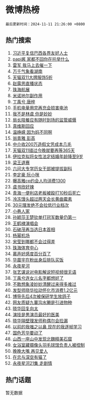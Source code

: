 # 微博热榜

`最后更新时间：2024-11-11 21:26:00 +0800`

## 热门搜索

1. [习近平复信巴西各界友好人士](https://m.weibo.cn/search?containerid=100103type%3D1%26t%3D10%26q%3D%23%E4%B9%A0%E8%BF%91%E5%B9%B3%E5%A4%8D%E4%BF%A1%E5%B7%B4%E8%A5%BF%E5%90%84%E7%95%8C%E5%8F%8B%E5%A5%BD%E4%BA%BA%E5%A3%AB%23&stream_entry_id=51&isnewpage=1&extparam=seat%3D1%26c_type%3D51%26dgr%3D0%26cate%3D10103%26stream_entry_id%3D51%26pos%3D0%26filter_type%3Drealtimehot%26q%3D%2523%25E4%25B9%25A0%25E8%25BF%2591%25E5%25B9%25B3%25E5%25A4%258D%25E4%25BF%25A1%25E5%25B7%25B4%25E8%25A5%25BF%25E5%2590%2584%25E7%2595%258C%25E5%258F%258B%25E5%25A5%25BD%25E4%25BA%25BA%25E5%25A3%25AB%2523%26display_time%3D1731331559%26pre_seqid%3D173133155911801880252123)
1. [papi酱 家都不回你在托举什么](https://m.weibo.cn/search?containerid=100103type%3D1%26t%3D10%26q%3Dpapi%E9%85%B1+%E5%AE%B6%E9%83%BD%E4%B8%8D%E5%9B%9E%E4%BD%A0%E5%9C%A8%E6%89%98%E4%B8%BE%E4%BB%80%E4%B9%88&stream_entry_id=31&isnewpage=1&extparam=seat%3D1%26flag%3D1%26lcate%3D5001%26filter_type%3Drealtimehot%26q%3Dpapi%25E9%2585%25B1%2520%25E5%25AE%25B6%25E9%2583%25BD%25E4%25B8%258D%25E5%259B%259E%25E4%25BD%25A0%25E5%259C%25A8%25E6%2589%2598%25E4%25B8%25BE%25E4%25BB%2580%25E4%25B9%2588%26realpos%3D1%26dgr%3D0%26cate%3D5001%26pos%3D0%26band_rank%3D1%26c_type%3D31%26stream_entry_id%3D31%26display_time%3D1731331559%26pre_seqid%3D173133155911801880252123)
1. [雷军 我马上去催一下](https://m.weibo.cn/search?containerid=100103type%3D1%26t%3D10%26q%3D%E9%9B%B7%E5%86%9B+%E6%88%91%E9%A9%AC%E4%B8%8A%E5%8E%BB%E5%82%AC%E4%B8%80%E4%B8%8B&stream_entry_id=31&isnewpage=1&extparam=seat%3D1%26flag%3D2%26lcate%3D5001%26filter_type%3Drealtimehot%26q%3D%25E9%259B%25B7%25E5%2586%259B%2520%25E6%2588%2591%25E9%25A9%25AC%25E4%25B8%258A%25E5%258E%25BB%25E5%2582%25AC%25E4%25B8%2580%25E4%25B8%258B%26realpos%3D2%26dgr%3D0%26cate%3D5001%26pos%3D1%26band_rank%3D2%26c_type%3D31%26stream_entry_id%3D31%26display_time%3D1731331559%26pre_seqid%3D173133155911801880252123)
1. [万千气象看湖南](https://m.weibo.cn/search?containerid=100103type%3D1%26t%3D10%26q%3D%23%E4%B8%87%E5%8D%83%E6%B0%94%E8%B1%A1%E7%9C%8B%E6%B9%96%E5%8D%97%23&stream_entry_id=31&isnewpage=1&extparam=seat%3D1%26flag%3D0%26lcate%3D5001%26filter_type%3Drealtimehot%26q%3D%2523%25E4%25B8%2587%25E5%258D%2583%25E6%25B0%2594%25E8%25B1%25A1%25E7%259C%258B%25E6%25B9%2596%25E5%258D%2597%2523%26realpos%3D3%26dgr%3D0%26cate%3D5001%26pos%3D2%26band_rank%3D3%26c_type%3D31%26stream_entry_id%3D31%26display_time%3D1731331559%26pre_seqid%3D173133155911801880252123)
1. [天猫双11大牌服饰5折](https://m.weibo.cn/search?containerid=100103type%3D1%26t%3D10%26q%3D%23%E5%A4%A9%E7%8C%AB%E5%8F%8C11%E5%A4%A7%E7%89%8C%E6%9C%8D%E9%A5%B05%E6%8A%98%23&stream_entry_id=31&isnewpage=1&extparam=seat%3D1%26is_ad_pos%3D1%26pos%3D3%26filter_type%3Drealtimehot%26q%3D%2523%25E5%25A4%25A9%25E7%258C%25AB%25E5%258F%258C11%25E5%25A4%25A7%25E7%2589%258C%25E6%259C%258D%25E9%25A5%25B05%25E6%258A%2598%2523%26c_type%3D31%26dgr%3D0%26adid%3D263791%26cate%3D5001%26stream_entry_id%3D31%26band_rank%3D4%26lcate%3D5001%26topic_ad%3D1%26display_time%3D1731331559%26pre_seqid%3D173133155911801880252123)
1. [赵露思直播状态](https://m.weibo.cn/search?containerid=100103type%3D1%26t%3D10%26q%3D%E8%B5%B5%E9%9C%B2%E6%80%9D%E7%9B%B4%E6%92%AD%E7%8A%B6%E6%80%81&stream_entry_id=31&isnewpage=1&extparam=seat%3D1%26flag%3D2%26lcate%3D5001%26filter_type%3Drealtimehot%26q%3D%25E8%25B5%25B5%25E9%259C%25B2%25E6%2580%259D%25E7%259B%25B4%25E6%2592%25AD%25E7%258A%25B6%25E6%2580%2581%26realpos%3D4%26dgr%3D0%26cate%3D5001%26pos%3D4%26band_rank%3D4%26c_type%3D31%26stream_entry_id%3D31%26display_time%3D1731331559%26pre_seqid%3D173133155911801880252123)
1. [珠海航展](https://m.weibo.cn/search?containerid=100103type%3D1%26t%3D10%26q%3D%E7%8F%A0%E6%B5%B7%E8%88%AA%E5%B1%95&stream_entry_id=31&isnewpage=1&extparam=seat%3D1%26flag%3D1%26lcate%3D5001%26filter_type%3Drealtimehot%26q%3D%25E7%258F%25A0%25E6%25B5%25B7%25E8%2588%25AA%25E5%25B1%2595%26realpos%3D5%26dgr%3D0%26cate%3D5001%26pos%3D5%26band_rank%3D5%26c_type%3D31%26stream_entry_id%3D31%26display_time%3D1731331559%26pre_seqid%3D173133155911801880252123)
1. [米诺地尔副作用](https://m.weibo.cn/search?containerid=100103type%3D1%26t%3D10%26q%3D%E7%B1%B3%E8%AF%BA%E5%9C%B0%E5%B0%94%E5%89%AF%E4%BD%9C%E7%94%A8&stream_entry_id=31&isnewpage=1&extparam=seat%3D1%26flag%3D0%26lcate%3D5001%26filter_type%3Drealtimehot%26q%3D%25E7%25B1%25B3%25E8%25AF%25BA%25E5%259C%25B0%25E5%25B0%2594%25E5%2589%25AF%25E4%25BD%259C%25E7%2594%25A8%26realpos%3D6%26dgr%3D0%26cate%3D5001%26pos%3D6%26band_rank%3D6%26c_type%3D31%26stream_entry_id%3D31%26display_time%3D1731331559%26pre_seqid%3D173133155911801880252123)
1. [丁禹兮 唐梓](https://m.weibo.cn/search?containerid=100103type%3D1%26t%3D10%26q%3D%E4%B8%81%E7%A6%B9%E5%85%AE+%E5%94%90%E6%A2%93&stream_entry_id=31&isnewpage=1&extparam=seat%3D1%26flag%3D1%26lcate%3D5001%26filter_type%3Drealtimehot%26q%3D%25E4%25B8%2581%25E7%25A6%25B9%25E5%2585%25AE%2520%25E5%2594%2590%25E6%25A2%2593%26realpos%3D7%26dgr%3D0%26cate%3D5001%26pos%3D7%26band_rank%3D7%26c_type%3D31%26stream_entry_id%3D31%26display_time%3D1731331559%26pre_seqid%3D173133155911801880252123)
1. [手机电量用完再充会损害电池](https://m.weibo.cn/search?containerid=100103type%3D1%26t%3D10%26q%3D%23%E6%89%8B%E6%9C%BA%E7%94%B5%E9%87%8F%E7%94%A8%E5%AE%8C%E5%86%8D%E5%85%85%E4%BC%9A%E6%8D%9F%E5%AE%B3%E7%94%B5%E6%B1%A0%23&stream_entry_id=31&isnewpage=1&extparam=seat%3D1%26flag%3D1%26lcate%3D5001%26filter_type%3Drealtimehot%26q%3D%2523%25E6%2589%258B%25E6%259C%25BA%25E7%2594%25B5%25E9%2587%258F%25E7%2594%25A8%25E5%25AE%258C%25E5%2586%258D%25E5%2585%2585%25E4%25BC%259A%25E6%258D%259F%25E5%25AE%25B3%25E7%2594%25B5%25E6%25B1%25A0%2523%26realpos%3D8%26dgr%3D0%26cate%3D5001%26pos%3D8%26band_rank%3D8%26c_type%3D31%26stream_entry_id%3D31%26display_time%3D1731331559%26pre_seqid%3D173133155911801880252123)
1. [我不是林虞 你是妙妙](https://m.weibo.cn/search?containerid=100103type%3D1%26t%3D10%26q%3D%E6%88%91%E4%B8%8D%E6%98%AF%E6%9E%97%E8%99%9E+%E4%BD%A0%E6%98%AF%E5%A6%99%E5%A6%99&stream_entry_id=31&isnewpage=1&extparam=seat%3D1%26flag%3D1%26lcate%3D5001%26filter_type%3Drealtimehot%26q%3D%25E6%2588%2591%25E4%25B8%258D%25E6%2598%25AF%25E6%259E%2597%25E8%2599%259E%2520%25E4%25BD%25A0%25E6%2598%25AF%25E5%25A6%2599%25E5%25A6%2599%26realpos%3D9%26dgr%3D0%26cate%3D5001%26pos%3D9%26band_rank%3D9%26c_type%3D31%26stream_entry_id%3D31%26display_time%3D1731331559%26pre_seqid%3D173133155911801880252123)
1. [局长陪餐应有随时到场的监管威慑](https://m.weibo.cn/search?containerid=100103type%3D1%26t%3D10%26q%3D%23%E5%B1%80%E9%95%BF%E9%99%AA%E9%A4%90%E5%BA%94%E6%9C%89%E9%9A%8F%E6%97%B6%E5%88%B0%E5%9C%BA%E7%9A%84%E7%9B%91%E7%AE%A1%E5%A8%81%E6%85%91%23&stream_entry_id=31&isnewpage=1&extparam=seat%3D1%26flag%3D1%26lcate%3D5001%26filter_type%3Drealtimehot%26q%3D%2523%25E5%25B1%2580%25E9%2595%25BF%25E9%2599%25AA%25E9%25A4%2590%25E5%25BA%2594%25E6%259C%2589%25E9%259A%258F%25E6%2597%25B6%25E5%2588%25B0%25E5%259C%25BA%25E7%259A%2584%25E7%259B%2591%25E7%25AE%25A1%25E5%25A8%2581%25E6%2585%2591%2523%26realpos%3D10%26dgr%3D0%26cate%3D5001%26pos%3D10%26band_rank%3D10%26c_type%3D31%26stream_entry_id%3D31%26display_time%3D1731331559%26pre_seqid%3D173133155911801880252123)
1. [真维斯回应](https://m.weibo.cn/search?containerid=100103type%3D1%26t%3D10%26q%3D%E7%9C%9F%E7%BB%B4%E6%96%AF%E5%9B%9E%E5%BA%94&stream_entry_id=31&isnewpage=1&extparam=seat%3D1%26flag%3D2%26lcate%3D5001%26filter_type%3Drealtimehot%26q%3D%25E7%259C%259F%25E7%25BB%25B4%25E6%2596%25AF%25E5%259B%259E%25E5%25BA%2594%26realpos%3D11%26dgr%3D0%26cate%3D5001%26pos%3D11%26band_rank%3D11%26c_type%3D31%26stream_entry_id%3D31%26display_time%3D1731331559%26pre_seqid%3D173133155911801880252123)
1. [温峥嵘 因为妈不同啊](https://m.weibo.cn/search?containerid=100103type%3D1%26t%3D10%26q%3D%E6%B8%A9%E5%B3%A5%E5%B5%98+%E5%9B%A0%E4%B8%BA%E5%A6%88%E4%B8%8D%E5%90%8C%E5%95%8A&stream_entry_id=31&isnewpage=1&extparam=seat%3D1%26flag%3D1%26lcate%3D5001%26filter_type%3Drealtimehot%26q%3D%25E6%25B8%25A9%25E5%25B3%25A5%25E5%25B5%2598%2520%25E5%259B%25A0%25E4%25B8%25BA%25E5%25A6%2588%25E4%25B8%258D%25E5%2590%258C%25E5%2595%258A%26realpos%3D12%26dgr%3D0%26cate%3D5001%26pos%3D12%26band_rank%3D12%26c_type%3D31%26stream_entry_id%3D31%26display_time%3D1731331559%26pre_seqid%3D173133155911801880252123)
1. [翁青雅 彭高](https://m.weibo.cn/search?containerid=100103type%3D1%26t%3D10%26q%3D%E7%BF%81%E9%9D%92%E9%9B%85+%E5%BD%AD%E9%AB%98&stream_entry_id=31&isnewpage=1&extparam=seat%3D1%26flag%3D0%26lcate%3D5001%26filter_type%3Drealtimehot%26q%3D%25E7%25BF%2581%25E9%259D%2592%25E9%259B%2585%2520%25E5%25BD%25AD%25E9%25AB%2598%26realpos%3D13%26dgr%3D0%26cate%3D5001%26pos%3D13%26band_rank%3D13%26c_type%3D31%26stream_entry_id%3D31%26display_time%3D1731331559%26pre_seqid%3D173133155911801880252123)
1. [中介收200万造假文凭成本几毛](https://m.weibo.cn/search?containerid=100103type%3D1%26t%3D10%26q%3D%23%E4%B8%AD%E4%BB%8B%E6%94%B6200%E4%B8%87%E9%80%A0%E5%81%87%E6%96%87%E5%87%AD%E6%88%90%E6%9C%AC%E5%87%A0%E6%AF%9B%23&stream_entry_id=31&isnewpage=1&extparam=seat%3D1%26flag%3D1%26lcate%3D5001%26filter_type%3Drealtimehot%26q%3D%2523%25E4%25B8%25AD%25E4%25BB%258B%25E6%2594%25B6200%25E4%25B8%2587%25E9%2580%25A0%25E5%2581%2587%25E6%2596%2587%25E5%2587%25AD%25E6%2588%2590%25E6%259C%25AC%25E5%2587%25A0%25E6%25AF%259B%2523%26realpos%3D14%26dgr%3D0%26cate%3D5001%26pos%3D14%26band_rank%3D14%26c_type%3D31%26stream_entry_id%3D31%26display_time%3D1731331559%26pre_seqid%3D173133155911801880252123)
1. [天猫双11错过今晚就要再等365天](https://m.weibo.cn/search?containerid=100103type%3D1%26t%3D10%26q%3D%23%E5%A4%A9%E7%8C%AB%E5%8F%8C11%E9%94%99%E8%BF%87%E4%BB%8A%E6%99%9A%E5%B0%B1%E8%A6%81%E5%86%8D%E7%AD%89365%E5%A4%A9%23&stream_entry_id=31&isnewpage=1&extparam=seat%3D1%26flag%3D0%26lcate%3D5001%26filter_type%3Drealtimehot%26q%3D%2523%25E5%25A4%25A9%25E7%258C%25AB%25E5%258F%258C11%25E9%2594%2599%25E8%25BF%2587%25E4%25BB%258A%25E6%2599%259A%25E5%25B0%25B1%25E8%25A6%2581%25E5%2586%258D%25E7%25AD%2589365%25E5%25A4%25A9%2523%26realpos%3D15%26dgr%3D0%26adid%3D263914%26cate%3D5001%26pos%3D15%26band_rank%3D15%26c_type%3D31%26stream_entry_id%3D31%26display_time%3D1731331559%26pre_seqid%3D173133155911801880252123)
1. [伊拉克拟将女性法定结婚年龄降至9岁](https://m.weibo.cn/search?containerid=100103type%3D1%26t%3D10%26q%3D%23%E4%BC%8A%E6%8B%89%E5%85%8B%E6%8B%9F%E5%B0%86%E5%A5%B3%E6%80%A7%E6%B3%95%E5%AE%9A%E7%BB%93%E5%A9%9A%E5%B9%B4%E9%BE%84%E9%99%8D%E8%87%B39%E5%B2%81%23&stream_entry_id=31&isnewpage=1&extparam=seat%3D1%26flag%3D1%26lcate%3D5001%26filter_type%3Drealtimehot%26q%3D%2523%25E4%25BC%258A%25E6%258B%2589%25E5%2585%258B%25E6%258B%259F%25E5%25B0%2586%25E5%25A5%25B3%25E6%2580%25A7%25E6%25B3%2595%25E5%25AE%259A%25E7%25BB%2593%25E5%25A9%259A%25E5%25B9%25B4%25E9%25BE%2584%25E9%2599%258D%25E8%2587%25B39%25E5%25B2%2581%2523%26realpos%3D16%26dgr%3D0%26cate%3D5001%26pos%3D16%26band_rank%3D16%26c_type%3D31%26stream_entry_id%3D31%26display_time%3D1731331559%26pre_seqid%3D173133155911801880252123)
1. [梁王退赛](https://m.weibo.cn/search?containerid=100103type%3D1%26t%3D10%26q%3D%23%E6%A2%81%E7%8E%8B%E9%80%80%E8%B5%9B%23&stream_entry_id=31&isnewpage=1&extparam=seat%3D1%26flag%3D1%26lcate%3D5001%26filter_type%3Drealtimehot%26q%3D%2523%25E6%25A2%2581%25E7%258E%258B%25E9%2580%2580%25E8%25B5%259B%2523%26realpos%3D17%26dgr%3D0%26cate%3D5001%26pos%3D17%26band_rank%3D17%26c_type%3D31%26stream_entry_id%3D31%26display_time%3D1731331559%26pre_seqid%3D173133155911801880252123)
1. [六问大专学历女干部被提拔副科](https://m.weibo.cn/search?containerid=100103type%3D1%26t%3D10%26q%3D%23%E5%85%AD%E9%97%AE%E5%A4%A7%E4%B8%93%E5%AD%A6%E5%8E%86%E5%A5%B3%E5%B9%B2%E9%83%A8%E8%A2%AB%E6%8F%90%E6%8B%94%E5%89%AF%E7%A7%91%23&stream_entry_id=31&isnewpage=1&extparam=seat%3D1%26flag%3D1%26lcate%3D5001%26filter_type%3Drealtimehot%26q%3D%2523%25E5%2585%25AD%25E9%2597%25AE%25E5%25A4%25A7%25E4%25B8%2593%25E5%25AD%25A6%25E5%258E%2586%25E5%25A5%25B3%25E5%25B9%25B2%25E9%2583%25A8%25E8%25A2%25AB%25E6%258F%2590%25E6%258B%2594%25E5%2589%25AF%25E7%25A7%2591%2523%26realpos%3D18%26dgr%3D0%26cate%3D5001%26pos%3D18%26band_rank%3D18%26c_type%3D31%26stream_entry_id%3D31%26display_time%3D1731331559%26pre_seqid%3D173133155911801880252123)
1. [李定豪 阮小咪](https://m.weibo.cn/search?containerid=100103type%3D1%26t%3D10%26q%3D%E6%9D%8E%E5%AE%9A%E8%B1%AA+%E9%98%AE%E5%B0%8F%E5%92%AA&stream_entry_id=31&isnewpage=1&extparam=seat%3D1%26flag%3D0%26lcate%3D5001%26filter_type%3Drealtimehot%26q%3D%25E6%259D%258E%25E5%25AE%259A%25E8%25B1%25AA%2520%25E9%2598%25AE%25E5%25B0%258F%25E5%2592%25AA%26realpos%3D19%26dgr%3D0%26cate%3D5001%26pos%3D19%26band_rank%3D19%26c_type%3D31%26stream_entry_id%3D31%26display_time%3D1731331559%26pre_seqid%3D173133155911801880252123)
1. [曝高雅cp约会人均消费1300](https://m.weibo.cn/search?containerid=100103type%3D1%26t%3D10%26q%3D%23%E6%9B%9D%E9%AB%98%E9%9B%85cp%E7%BA%A6%E4%BC%9A%E4%BA%BA%E5%9D%87%E6%B6%88%E8%B4%B91300%23&stream_entry_id=31&isnewpage=1&extparam=seat%3D1%26flag%3D2%26lcate%3D5001%26filter_type%3Drealtimehot%26q%3D%2523%25E6%259B%259D%25E9%25AB%2598%25E9%259B%2585cp%25E7%25BA%25A6%25E4%25BC%259A%25E4%25BA%25BA%25E5%259D%2587%25E6%25B6%2588%25E8%25B4%25B91300%2523%26realpos%3D20%26dgr%3D0%26cate%3D5001%26pos%3D20%26band_rank%3D20%26c_type%3D31%26stream_entry_id%3D31%26display_time%3D1731331559%26pre_seqid%3D173133155911801880252123)
1. [虞书欣好辣](https://m.weibo.cn/search?containerid=100103type%3D1%26t%3D10%26q%3D%E8%99%9E%E4%B9%A6%E6%AC%A3%E5%A5%BD%E8%BE%A3&stream_entry_id=31&isnewpage=1&extparam=seat%3D1%26flag%3D2%26lcate%3D5001%26filter_type%3Drealtimehot%26q%3D%25E8%2599%259E%25E4%25B9%25A6%25E6%25AC%25A3%25E5%25A5%25BD%25E8%25BE%25A3%26realpos%3D21%26dgr%3D0%26cate%3D5001%26pos%3D21%26band_rank%3D21%26c_type%3D31%26stream_entry_id%3D31%26display_time%3D1731331559%26pre_seqid%3D173133155911801880252123)
1. [青海一便利店老板被殴打10秒后死亡](https://m.weibo.cn/search?containerid=100103type%3D1%26t%3D10%26q%3D%23%E9%9D%92%E6%B5%B7%E4%B8%80%E4%BE%BF%E5%88%A9%E5%BA%97%E8%80%81%E6%9D%BF%E8%A2%AB%E6%AE%B4%E6%89%9310%E7%A7%92%E5%90%8E%E6%AD%BB%E4%BA%A1%23&stream_entry_id=31&isnewpage=1&extparam=seat%3D1%26flag%3D1%26lcate%3D5001%26filter_type%3Drealtimehot%26q%3D%2523%25E9%259D%2592%25E6%25B5%25B7%25E4%25B8%2580%25E4%25BE%25BF%25E5%2588%25A9%25E5%25BA%2597%25E8%2580%2581%25E6%259D%25BF%25E8%25A2%25AB%25E6%25AE%25B4%25E6%2589%259310%25E7%25A7%2592%25E5%2590%258E%25E6%25AD%25BB%25E4%25BA%25A1%2523%26realpos%3D22%26dgr%3D0%26cate%3D5001%26pos%3D22%26band_rank%3D22%26c_type%3D31%26stream_entry_id%3D31%26display_time%3D1731331559%26pre_seqid%3D173133155911801880252123)
1. [冷冻馒头超过两天会长黄曲霉素](https://m.weibo.cn/search?containerid=100103type%3D1%26t%3D10%26q%3D%23%E5%86%B7%E5%86%BB%E9%A6%92%E5%A4%B4%E8%B6%85%E8%BF%87%E4%B8%A4%E5%A4%A9%E4%BC%9A%E9%95%BF%E9%BB%84%E6%9B%B2%E9%9C%89%E7%B4%A0%23&stream_entry_id=31&isnewpage=1&extparam=seat%3D1%26flag%3D1%26lcate%3D5001%26filter_type%3Drealtimehot%26q%3D%2523%25E5%2586%25B7%25E5%2586%25BB%25E9%25A6%2592%25E5%25A4%25B4%25E8%25B6%2585%25E8%25BF%2587%25E4%25B8%25A4%25E5%25A4%25A9%25E4%25BC%259A%25E9%2595%25BF%25E9%25BB%2584%25E6%259B%25B2%25E9%259C%2589%25E7%25B4%25A0%2523%26realpos%3D23%26dgr%3D0%26cate%3D5001%26pos%3D23%26band_rank%3D23%26c_type%3D31%26stream_entry_id%3D31%26display_time%3D1731331559%26pre_seqid%3D173133155911801880252123)
1. [30元理发绝不会拉低行业档次](https://m.weibo.cn/search?containerid=100103type%3D1%26t%3D10%26q%3D%2330%E5%85%83%E7%90%86%E5%8F%91%E7%BB%9D%E4%B8%8D%E4%BC%9A%E6%8B%89%E4%BD%8E%E8%A1%8C%E4%B8%9A%E6%A1%A3%E6%AC%A1%23&stream_entry_id=31&isnewpage=1&extparam=seat%3D1%26flag%3D0%26lcate%3D5001%26filter_type%3Drealtimehot%26q%3D%252330%25E5%2585%2583%25E7%2590%2586%25E5%258F%2591%25E7%25BB%259D%25E4%25B8%258D%25E4%25BC%259A%25E6%258B%2589%25E4%25BD%258E%25E8%25A1%258C%25E4%25B8%259A%25E6%25A1%25A3%25E6%25AC%25A1%2523%26realpos%3D24%26dgr%3D0%26cate%3D5001%26pos%3D24%26band_rank%3D24%26c_type%3D31%26stream_entry_id%3D31%26display_time%3D1731331559%26pre_seqid%3D173133155911801880252123)
1. [小巷人家](https://m.weibo.cn/search?containerid=100103type%3D1%26t%3D10%26q%3D%E5%B0%8F%E5%B7%B7%E4%BA%BA%E5%AE%B6&stream_entry_id=31&isnewpage=1&extparam=seat%3D1%26flag%3D1%26lcate%3D5001%26filter_type%3Drealtimehot%26q%3D%25E5%25B0%258F%25E5%25B7%25B7%25E4%25BA%25BA%25E5%25AE%25B6%26realpos%3D25%26dgr%3D0%26cate%3D5001%26pos%3D25%26band_rank%3D25%26c_type%3D31%26stream_entry_id%3D31%26display_time%3D1731331559%26pre_seqid%3D173133155911801880252123)
1. [孙颖莎王楚钦单打冠军数量仍第一](https://m.weibo.cn/search?containerid=100103type%3D1%26t%3D10%26q%3D%23%E5%AD%99%E9%A2%96%E8%8E%8E%E7%8E%8B%E6%A5%9A%E9%92%A6%E5%8D%95%E6%89%93%E5%86%A0%E5%86%9B%E6%95%B0%E9%87%8F%E4%BB%8D%E7%AC%AC%E4%B8%80%23&stream_entry_id=31&isnewpage=1&extparam=seat%3D1%26flag%3D1%26lcate%3D5001%26filter_type%3Drealtimehot%26q%3D%2523%25E5%25AD%2599%25E9%25A2%2596%25E8%258E%258E%25E7%258E%258B%25E6%25A5%259A%25E9%2592%25A6%25E5%258D%2595%25E6%2589%2593%25E5%2586%25A0%25E5%2586%259B%25E6%2595%25B0%25E9%2587%258F%25E4%25BB%258D%25E7%25AC%25AC%25E4%25B8%2580%2523%26realpos%3D26%26dgr%3D0%26cate%3D5001%26pos%3D26%26band_rank%3D26%26c_type%3D31%26stream_entry_id%3D31%26display_time%3D1731331559%26pre_seqid%3D173133155911801880252123)
1. [王鹤棣演唱会](https://m.weibo.cn/search?containerid=100103type%3D1%26t%3D10%26q%3D%E7%8E%8B%E9%B9%A4%E6%A3%A3%E6%BC%94%E5%94%B1%E4%BC%9A&stream_entry_id=31&isnewpage=1&extparam=seat%3D1%26flag%3D1%26lcate%3D5001%26filter_type%3Drealtimehot%26q%3D%25E7%258E%258B%25E9%25B9%25A4%25E6%25A3%25A3%25E6%25BC%2594%25E5%2594%25B1%25E4%25BC%259A%26realpos%3D27%26dgr%3D0%26cate%3D5001%26pos%3D27%26band_rank%3D27%26c_type%3D31%26stream_entry_id%3D31%26display_time%3D1731331559%26pre_seqid%3D173133155911801880252123)
1. [石破茂再当选日本首相](https://m.weibo.cn/search?containerid=100103type%3D1%26t%3D10%26q%3D%23%E7%9F%B3%E7%A0%B4%E8%8C%82%E5%86%8D%E5%BD%93%E9%80%89%E6%97%A5%E6%9C%AC%E9%A6%96%E7%9B%B8%23&stream_entry_id=31&isnewpage=1&extparam=seat%3D1%26flag%3D0%26lcate%3D5001%26filter_type%3Drealtimehot%26q%3D%2523%25E7%259F%25B3%25E7%25A0%25B4%25E8%258C%2582%25E5%2586%258D%25E5%25BD%2593%25E9%2580%2589%25E6%2597%25A5%25E6%259C%25AC%25E9%25A6%2596%25E7%259B%25B8%2523%26realpos%3D28%26dgr%3D0%26cate%3D5001%26pos%3D28%26band_rank%3D28%26c_type%3D31%26stream_entry_id%3D31%26display_time%3D1731331559%26pre_seqid%3D173133155911801880252123)
1. [杨幂机场](https://m.weibo.cn/search?containerid=100103type%3D1%26t%3D10%26q%3D%E6%9D%A8%E5%B9%82%E6%9C%BA%E5%9C%BA&stream_entry_id=31&isnewpage=1&extparam=seat%3D1%26flag%3D1%26lcate%3D5001%26filter_type%3Drealtimehot%26q%3D%25E6%259D%25A8%25E5%25B9%2582%25E6%259C%25BA%25E5%259C%25BA%26realpos%3D29%26dgr%3D0%26cate%3D5001%26pos%3D29%26band_rank%3D29%26c_type%3D31%26stream_entry_id%3D31%26display_time%3D1731331559%26pre_seqid%3D173133155911801880252123)
1. [宋莹到哪都不会过得差](https://m.weibo.cn/search?containerid=100103type%3D1%26t%3D10%26q%3D%E5%AE%8B%E8%8E%B9%E5%88%B0%E5%93%AA%E9%83%BD%E4%B8%8D%E4%BC%9A%E8%BF%87%E5%BE%97%E5%B7%AE&stream_entry_id=31&isnewpage=1&extparam=seat%3D1%26flag%3D1%26lcate%3D5001%26filter_type%3Drealtimehot%26q%3D%25E5%25AE%258B%25E8%258E%25B9%25E5%2588%25B0%25E5%2593%25AA%25E9%2583%25BD%25E4%25B8%258D%25E4%25BC%259A%25E8%25BF%2587%25E5%25BE%2597%25E5%25B7%25AE%26realpos%3D30%26dgr%3D0%26cate%3D5001%26pos%3D30%26band_rank%3D30%26c_type%3D31%26stream_entry_id%3D31%26display_time%3D1731331559%26pre_seqid%3D173133155911801880252123)
1. [珠海体育中心](https://m.weibo.cn/search?containerid=100103type%3D1%26t%3D10%26q%3D%23%E7%8F%A0%E6%B5%B7%E4%BD%93%E8%82%B2%E4%B8%AD%E5%BF%83%23&stream_entry_id=31&isnewpage=1&extparam=seat%3D1%26flag%3D1%26lcate%3D5001%26filter_type%3Drealtimehot%26q%3D%2523%25E7%258F%25A0%25E6%25B5%25B7%25E4%25BD%2593%25E8%2582%25B2%25E4%25B8%25AD%25E5%25BF%2583%2523%26realpos%3D31%26dgr%3D0%26cate%3D5001%26pos%3D31%26band_rank%3D31%26c_type%3D31%26stream_entry_id%3D31%26display_time%3D1731331559%26pre_seqid%3D173133155911801880252123)
1. [慕声好感度百分百了](https://m.weibo.cn/search?containerid=100103type%3D1%26t%3D10%26q%3D%E6%85%95%E5%A3%B0%E5%A5%BD%E6%84%9F%E5%BA%A6%E7%99%BE%E5%88%86%E7%99%BE%E4%BA%86&stream_entry_id=31&isnewpage=1&extparam=seat%3D1%26flag%3D0%26lcate%3D5001%26filter_type%3Drealtimehot%26q%3D%25E6%2585%2595%25E5%25A3%25B0%25E5%25A5%25BD%25E6%2584%259F%25E5%25BA%25A6%25E7%2599%25BE%25E5%2588%2586%25E7%2599%25BE%25E4%25BA%2586%26realpos%3D32%26dgr%3D0%26cate%3D5001%26pos%3D32%26band_rank%3D32%26c_type%3D31%26stream_entry_id%3D31%26display_time%3D1731331559%26pre_seqid%3D173133155911801880252123)
1. [华晨宇在粉丝身后排队买饭](https://m.weibo.cn/search?containerid=100103type%3D1%26t%3D10%26q%3D%E5%8D%8E%E6%99%A8%E5%AE%87%E5%9C%A8%E7%B2%89%E4%B8%9D%E8%BA%AB%E5%90%8E%E6%8E%92%E9%98%9F%E4%B9%B0%E9%A5%AD&stream_entry_id=31&isnewpage=1&extparam=seat%3D1%26flag%3D1%26lcate%3D5001%26filter_type%3Drealtimehot%26q%3D%25E5%258D%258E%25E6%2599%25A8%25E5%25AE%2587%25E5%259C%25A8%25E7%25B2%2589%25E4%25B8%259D%25E8%25BA%25AB%25E5%2590%258E%25E6%258E%2592%25E9%2598%259F%25E4%25B9%25B0%25E9%25A5%25AD%26realpos%3D33%26dgr%3D0%26cate%3D5001%26pos%3D33%26band_rank%3D33%26c_type%3D31%26stream_entry_id%3D31%26display_time%3D1731331559%26pre_seqid%3D173133155911801880252123)
1. [永夜星河](https://m.weibo.cn/search?containerid=100103type%3D1%26t%3D10%26q%3D%E6%B0%B8%E5%A4%9C%E6%98%9F%E6%B2%B3&stream_entry_id=31&isnewpage=1&extparam=seat%3D1%26flag%3D0%26lcate%3D5001%26filter_type%3Drealtimehot%26q%3D%25E6%25B0%25B8%25E5%25A4%259C%25E6%2598%259F%25E6%25B2%25B3%26realpos%3D34%26dgr%3D0%26cate%3D5001%26pos%3D34%26band_rank%3D34%26c_type%3D31%26stream_entry_id%3D31%26display_time%3D1731331559%26pre_seqid%3D173133155911801880252123)
1. [张艺谋说对电影解说短视频很无语](https://m.weibo.cn/search?containerid=100103type%3D1%26t%3D10%26q%3D%23%E5%BC%A0%E8%89%BA%E8%B0%8B%E8%AF%B4%E5%AF%B9%E7%94%B5%E5%BD%B1%E8%A7%A3%E8%AF%B4%E7%9F%AD%E8%A7%86%E9%A2%91%E5%BE%88%E6%97%A0%E8%AF%AD%23&stream_entry_id=31&isnewpage=1&extparam=seat%3D1%26flag%3D0%26lcate%3D5001%26filter_type%3Drealtimehot%26q%3D%2523%25E5%25BC%25A0%25E8%2589%25BA%25E8%25B0%258B%25E8%25AF%25B4%25E5%25AF%25B9%25E7%2594%25B5%25E5%25BD%25B1%25E8%25A7%25A3%25E8%25AF%25B4%25E7%259F%25AD%25E8%25A7%2586%25E9%25A2%2591%25E5%25BE%2588%25E6%2597%25A0%25E8%25AF%25AD%2523%26realpos%3D35%26dgr%3D0%26cate%3D5001%26pos%3D35%26band_rank%3D35%26c_type%3D31%26stream_entry_id%3D31%26display_time%3D1731331559%26pre_seqid%3D173133155911801880252123)
1. [丁禹兮连女儿名字都想好了](https://m.weibo.cn/search?containerid=100103type%3D1%26t%3D10%26q%3D%E4%B8%81%E7%A6%B9%E5%85%AE%E8%BF%9E%E5%A5%B3%E5%84%BF%E5%90%8D%E5%AD%97%E9%83%BD%E6%83%B3%E5%A5%BD%E4%BA%86&stream_entry_id=31&isnewpage=1&extparam=seat%3D1%26flag%3D1%26lcate%3D5001%26filter_type%3Drealtimehot%26q%3D%25E4%25B8%2581%25E7%25A6%25B9%25E5%2585%25AE%25E8%25BF%259E%25E5%25A5%25B3%25E5%2584%25BF%25E5%2590%258D%25E5%25AD%2597%25E9%2583%25BD%25E6%2583%25B3%25E5%25A5%25BD%25E4%25BA%2586%26realpos%3D36%26dgr%3D0%26cate%3D5001%26pos%3D36%26band_rank%3D36%26c_type%3D31%26stream_entry_id%3D31%26display_time%3D1731331559%26pre_seqid%3D173133155911801880252123)
1. [不敢想象凌妙妙清醒过来得多难过](https://m.weibo.cn/search?containerid=100103type%3D1%26t%3D10%26q%3D%E4%B8%8D%E6%95%A2%E6%83%B3%E8%B1%A1%E5%87%8C%E5%A6%99%E5%A6%99%E6%B8%85%E9%86%92%E8%BF%87%E6%9D%A5%E5%BE%97%E5%A4%9A%E9%9A%BE%E8%BF%87&stream_entry_id=31&isnewpage=1&extparam=seat%3D1%26flag%3D1%26lcate%3D5001%26filter_type%3Drealtimehot%26q%3D%25E4%25B8%258D%25E6%2595%25A2%25E6%2583%25B3%25E8%25B1%25A1%25E5%2587%258C%25E5%25A6%2599%25E5%25A6%2599%25E6%25B8%2585%25E9%2586%2592%25E8%25BF%2587%25E6%259D%25A5%25E5%25BE%2597%25E5%25A4%259A%25E9%259A%25BE%25E8%25BF%2587%26realpos%3D37%26dgr%3D0%26cate%3D5001%26pos%3D37%26band_rank%3D37%26c_type%3D31%26stream_entry_id%3D31%26display_time%3D1731331559%26pre_seqid%3D173133155911801880252123)
1. [发型师晓华拉动怀化市消费1.2亿元](https://m.weibo.cn/search?containerid=100103type%3D1%26t%3D10%26q%3D%23%E5%8F%91%E5%9E%8B%E5%B8%88%E6%99%93%E5%8D%8E%E6%8B%89%E5%8A%A8%E6%80%80%E5%8C%96%E5%B8%82%E6%B6%88%E8%B4%B91.2%E4%BA%BF%E5%85%83%23&stream_entry_id=31&isnewpage=1&extparam=seat%3D1%26flag%3D0%26lcate%3D5001%26filter_type%3Drealtimehot%26q%3D%2523%25E5%258F%2591%25E5%259E%258B%25E5%25B8%2588%25E6%2599%2593%25E5%258D%258E%25E6%258B%2589%25E5%258A%25A8%25E6%2580%2580%25E5%258C%2596%25E5%25B8%2582%25E6%25B6%2588%25E8%25B4%25B91.2%25E4%25BA%25BF%25E5%2585%2583%2523%26realpos%3D38%26dgr%3D0%26cate%3D5001%26pos%3D38%26band_rank%3D38%26c_type%3D31%26stream_entry_id%3D31%26display_time%3D1731331559%26pre_seqid%3D173133155911801880252123)
1. [博导先后4次被保研学生放鸽子](https://m.weibo.cn/search?containerid=100103type%3D1%26t%3D10%26q%3D%23%E5%8D%9A%E5%AF%BC%E5%85%88%E5%90%8E4%E6%AC%A1%E8%A2%AB%E4%BF%9D%E7%A0%94%E5%AD%A6%E7%94%9F%E6%94%BE%E9%B8%BD%E5%AD%90%23&stream_entry_id=31&isnewpage=1&extparam=seat%3D1%26flag%3D0%26lcate%3D5001%26filter_type%3Drealtimehot%26q%3D%2523%25E5%258D%259A%25E5%25AF%25BC%25E5%2585%2588%25E5%2590%258E4%25E6%25AC%25A1%25E8%25A2%25AB%25E4%25BF%259D%25E7%25A0%2594%25E5%25AD%25A6%25E7%2594%259F%25E6%2594%25BE%25E9%25B8%25BD%25E5%25AD%2590%2523%26realpos%3D39%26dgr%3D0%26cate%3D5001%26pos%3D39%26band_rank%3D39%26c_type%3D31%26stream_entry_id%3D31%26display_time%3D1731331559%26pre_seqid%3D173133155911801880252123)
1. [网友质疑九寨沟水獭是引进物种](https://m.weibo.cn/search?containerid=100103type%3D1%26t%3D10%26q%3D%23%E7%BD%91%E5%8F%8B%E8%B4%A8%E7%96%91%E4%B9%9D%E5%AF%A8%E6%B2%9F%E6%B0%B4%E7%8D%AD%E6%98%AF%E5%BC%95%E8%BF%9B%E7%89%A9%E7%A7%8D%23&stream_entry_id=31&isnewpage=1&extparam=seat%3D1%26flag%3D0%26lcate%3D5001%26filter_type%3Drealtimehot%26q%3D%2523%25E7%25BD%2591%25E5%258F%258B%25E8%25B4%25A8%25E7%2596%2591%25E4%25B9%259D%25E5%25AF%25A8%25E6%25B2%259F%25E6%25B0%25B4%25E7%258D%25AD%25E6%2598%25AF%25E5%25BC%2595%25E8%25BF%259B%25E7%2589%25A9%25E7%25A7%258D%2523%26realpos%3D40%26dgr%3D0%26cate%3D5001%26pos%3D40%26band_rank%3D40%26c_type%3D31%26stream_entry_id%3D31%26display_time%3D1731331559%26pre_seqid%3D173133155911801880252123)
1. [晓华回复向太](https://m.weibo.cn/search?containerid=100103type%3D1%26t%3D10%26q%3D%23%E6%99%93%E5%8D%8E%E5%9B%9E%E5%A4%8D%E5%90%91%E5%A4%AA%23&stream_entry_id=31&isnewpage=1&extparam=seat%3D1%26flag%3D0%26lcate%3D5001%26filter_type%3Drealtimehot%26q%3D%2523%25E6%2599%2593%25E5%258D%258E%25E5%259B%259E%25E5%25A4%258D%25E5%2590%2591%25E5%25A4%25AA%2523%26realpos%3D41%26dgr%3D0%26cate%3D5001%26pos%3D41%26band_rank%3D41%26c_type%3D31%26stream_entry_id%3D31%26display_time%3D1731331559%26pre_seqid%3D173133155911801880252123)
1. [演技是男演员最好的医美](https://m.weibo.cn/search?containerid=100103type%3D1%26t%3D10%26q%3D%E6%BC%94%E6%8A%80%E6%98%AF%E7%94%B7%E6%BC%94%E5%91%98%E6%9C%80%E5%A5%BD%E7%9A%84%E5%8C%BB%E7%BE%8E&stream_entry_id=31&isnewpage=1&extparam=seat%3D1%26flag%3D1%26lcate%3D5001%26filter_type%3Drealtimehot%26q%3D%25E6%25BC%2594%25E6%258A%2580%25E6%2598%25AF%25E7%2594%25B7%25E6%25BC%2594%25E5%2591%2598%25E6%259C%2580%25E5%25A5%25BD%25E7%259A%2584%25E5%258C%25BB%25E7%25BE%258E%26realpos%3D42%26dgr%3D0%26cate%3D5001%26pos%3D42%26band_rank%3D42%26c_type%3D31%26stream_entry_id%3D31%26display_time%3D1731331559%26pre_seqid%3D173133155911801880252123)
1. [晓华隔壁理发师称偶尔会捡漏](https://m.weibo.cn/search?containerid=100103type%3D1%26t%3D10%26q%3D%23%E6%99%93%E5%8D%8E%E9%9A%94%E5%A3%81%E7%90%86%E5%8F%91%E5%B8%88%E7%A7%B0%E5%81%B6%E5%B0%94%E4%BC%9A%E6%8D%A1%E6%BC%8F%23&stream_entry_id=31&isnewpage=1&extparam=seat%3D1%26flag%3D0%26lcate%3D5001%26filter_type%3Drealtimehot%26q%3D%2523%25E6%2599%2593%25E5%258D%258E%25E9%259A%2594%25E5%25A3%2581%25E7%2590%2586%25E5%258F%2591%25E5%25B8%2588%25E7%25A7%25B0%25E5%2581%25B6%25E5%25B0%2594%25E4%25BC%259A%25E6%258D%25A1%25E6%25BC%258F%2523%26realpos%3D43%26dgr%3D0%26cate%3D5001%26pos%3D43%26band_rank%3D43%26c_type%3D31%26stream_entry_id%3D31%26display_time%3D1731331559%26pre_seqid%3D173133155911801880252123)
1. [以前的我嗤之以鼻 现在的我逐帧学习](https://m.weibo.cn/search?containerid=100103type%3D1%26t%3D10%26q%3D%E4%BB%A5%E5%89%8D%E7%9A%84%E6%88%91%E5%97%A4%E4%B9%8B%E4%BB%A5%E9%BC%BB+%E7%8E%B0%E5%9C%A8%E7%9A%84%E6%88%91%E9%80%90%E5%B8%A7%E5%AD%A6%E4%B9%A0&stream_entry_id=31&isnewpage=1&extparam=seat%3D1%26flag%3D1%26lcate%3D5001%26filter_type%3Drealtimehot%26q%3D%25E4%25BB%25A5%25E5%2589%258D%25E7%259A%2584%25E6%2588%2591%25E5%2597%25A4%25E4%25B9%258B%25E4%25BB%25A5%25E9%25BC%25BB%2520%25E7%258E%25B0%25E5%259C%25A8%25E7%259A%2584%25E6%2588%2591%25E9%2580%2590%25E5%25B8%25A7%25E5%25AD%25A6%25E4%25B9%25A0%26realpos%3D44%26dgr%3D0%26cate%3D5001%26pos%3D44%26band_rank%3D44%26c_type%3D31%26stream_entry_id%3D31%26display_time%3D1731331559%26pre_seqid%3D173133155911801880252123)
1. [国色芳华要动了](https://m.weibo.cn/search?containerid=100103type%3D1%26t%3D10%26q%3D%23%E5%9B%BD%E8%89%B2%E8%8A%B3%E5%8D%8E%E8%A6%81%E5%8A%A8%E4%BA%86%23&stream_entry_id=31&isnewpage=1&extparam=seat%3D1%26flag%3D0%26lcate%3D5001%26filter_type%3Drealtimehot%26q%3D%2523%25E5%259B%25BD%25E8%2589%25B2%25E8%258A%25B3%25E5%258D%258E%25E8%25A6%2581%25E5%258A%25A8%25E4%25BA%2586%2523%26realpos%3D45%26dgr%3D0%26cate%3D5001%26pos%3D45%26band_rank%3D45%26c_type%3D31%26stream_entry_id%3D31%26display_time%3D1731331559%26pre_seqid%3D173133155911801880252123)
1. [山西一座山中发现北魏精美石窟](https://m.weibo.cn/search?containerid=100103type%3D1%26t%3D10%26q%3D%23%E5%B1%B1%E8%A5%BF%E4%B8%80%E5%BA%A7%E5%B1%B1%E4%B8%AD%E5%8F%91%E7%8E%B0%E5%8C%97%E9%AD%8F%E7%B2%BE%E7%BE%8E%E7%9F%B3%E7%AA%9F%23&stream_entry_id=31&isnewpage=1&extparam=seat%3D1%26flag%3D1%26lcate%3D5001%26filter_type%3Drealtimehot%26q%3D%2523%25E5%25B1%25B1%25E8%25A5%25BF%25E4%25B8%2580%25E5%25BA%25A7%25E5%25B1%25B1%25E4%25B8%25AD%25E5%258F%2591%25E7%258E%25B0%25E5%258C%2597%25E9%25AD%258F%25E7%25B2%25BE%25E7%25BE%258E%25E7%259F%25B3%25E7%25AA%259F%2523%26realpos%3D46%26dgr%3D0%26cate%3D5001%26pos%3D46%26band_rank%3D46%26c_type%3D31%26stream_entry_id%3D31%26display_time%3D1731331559%26pre_seqid%3D173133155911801880252123)
1. [女浴室藏摄像头羽毛球馆负责人被控制](https://m.weibo.cn/search?containerid=100103type%3D1%26t%3D10%26q%3D%23%E5%A5%B3%E6%B5%B4%E5%AE%A4%E8%97%8F%E6%91%84%E5%83%8F%E5%A4%B4%E7%BE%BD%E6%AF%9B%E7%90%83%E9%A6%86%E8%B4%9F%E8%B4%A3%E4%BA%BA%E8%A2%AB%E6%8E%A7%E5%88%B6%23&stream_entry_id=31&isnewpage=1&extparam=seat%3D1%26flag%3D1%26lcate%3D5001%26filter_type%3Drealtimehot%26q%3D%2523%25E5%25A5%25B3%25E6%25B5%25B4%25E5%25AE%25A4%25E8%2597%258F%25E6%2591%2584%25E5%2583%258F%25E5%25A4%25B4%25E7%25BE%25BD%25E6%25AF%259B%25E7%2590%2583%25E9%25A6%2586%25E8%25B4%259F%25E8%25B4%25A3%25E4%25BA%25BA%25E8%25A2%25AB%25E6%258E%25A7%25E5%2588%25B6%2523%26realpos%3D47%26dgr%3D0%26cate%3D5001%26pos%3D47%26band_rank%3D47%26c_type%3D31%26stream_entry_id%3D31%26display_time%3D1731331559%26pre_seqid%3D173133155911801880252123)
1. [晚晚大嘴 再见爱人](https://m.weibo.cn/search?containerid=100103type%3D1%26t%3D10%26q%3D%E6%99%9A%E6%99%9A%E5%A4%A7%E5%98%B4+%E5%86%8D%E8%A7%81%E7%88%B1%E4%BA%BA&stream_entry_id=31&isnewpage=1&extparam=seat%3D1%26flag%3D0%26lcate%3D5001%26filter_type%3Drealtimehot%26q%3D%25E6%2599%259A%25E6%2599%259A%25E5%25A4%25A7%25E5%2598%25B4%2520%25E5%2586%258D%25E8%25A7%2581%25E7%2588%25B1%25E4%25BA%25BA%26realpos%3D48%26dgr%3D0%26cate%3D5001%26pos%3D48%26band_rank%3D48%26c_type%3D31%26stream_entry_id%3D31%26display_time%3D1731331559%26pre_seqid%3D173133155911801880252123)
1. [在恋与深空有猫了](https://m.weibo.cn/search?containerid=100103type%3D1%26t%3D10%26q%3D%23%E5%9C%A8%E6%81%8B%E4%B8%8E%E6%B7%B1%E7%A9%BA%E6%9C%89%E7%8C%AB%E4%BA%86%23&stream_entry_id=31&isnewpage=1&extparam=seat%3D1%26flag%3D1%26lcate%3D5001%26filter_type%3Drealtimehot%26q%3D%2523%25E5%259C%25A8%25E6%2581%258B%25E4%25B8%258E%25E6%25B7%25B1%25E7%25A9%25BA%25E6%259C%2589%25E7%258C%25AB%25E4%25BA%2586%2523%26realpos%3D49%26dgr%3D0%26cate%3D5001%26pos%3D49%26band_rank%3D49%26c_type%3D31%26stream_entry_id%3D31%26display_time%3D1731331559%26pre_seqid%3D173133155911801880252123)
1. [永夜星河21集 走剧情](https://m.weibo.cn/search?containerid=100103type%3D1%26t%3D10%26q%3D%E6%B0%B8%E5%A4%9C%E6%98%9F%E6%B2%B321%E9%9B%86+%E8%B5%B0%E5%89%A7%E6%83%85&stream_entry_id=31&isnewpage=1&extparam=seat%3D1%26flag%3D1%26lcate%3D5001%26filter_type%3Drealtimehot%26q%3D%25E6%25B0%25B8%25E5%25A4%259C%25E6%2598%259F%25E6%25B2%25B321%25E9%259B%2586%2520%25E8%25B5%25B0%25E5%2589%25A7%25E6%2583%2585%26realpos%3D50%26dgr%3D0%26cate%3D5001%26pos%3D50%26band_rank%3D50%26c_type%3D31%26stream_entry_id%3D31%26display_time%3D1731331559%26pre_seqid%3D173133155911801880252123)

## 热门话题

暂无数据
